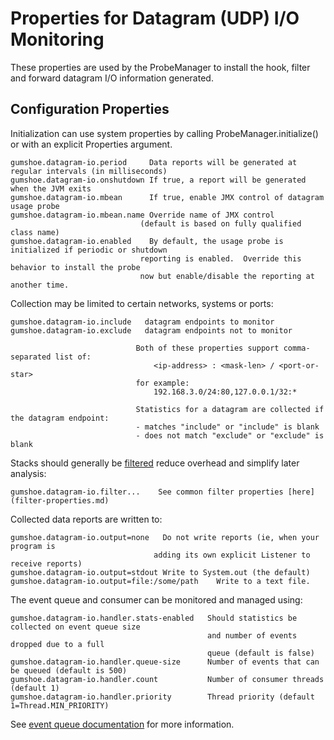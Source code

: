 Properties for Datagram (UDP) I/O Monitoring
====================================

These properties are used by the ProbeManager to install the hook, filter and forward datagram I/O information generated.

Configuration Properties
------------------------

Initialization can use system properties by calling ProbeManager.initialize() or with an explicit Properties argument.

    gumshoe.datagram-io.period     Data reports will be generated at regular intervals (in milliseconds)
    gumshoe.datagram-io.onshutdown If true, a report will be generated when the JVM exits
    gumshoe.datagram-io.mbean      If true, enable JMX control of datagram usage probe
    gumshoe.datagram-io.mbean.name Override name of JMX control
                                 (default is based on fully qualified class name) 
    gumshoe.datagram-io.enabled    By default, the usage probe is initialized if periodic or shutdown
                                 reporting is enabled.  Override this behavior to install the probe
                                 now but enable/disable the reporting at another time.

Collection may be limited to certain networks, systems or ports: 
                              
    gumshoe.datagram-io.include   datagram endpoints to monitor 
    gumshoe.datagram-io.exclude   datagram endpoints not to monitor
    
                                Both of these properties support comma-separated list of: 
                                    <ip-address> : <mask-len> / <port-or-star>  
                                for example:
                                    192.168.3.0/24:80,127.0.0.1/32:*
                                    
                                Statistics for a datagram are collected if the datagram endpoint:
                                - matches "include" or "include" is blank
                                - does not match "exclude" or "exclude" is blank
         
Stacks should generally be [filtered](../filters.md) reduce overhead and simplify later analysis:
                                
    gumshoe.datagram-io.filter...    See common filter properties [here](filter-properties.md) 

Collected data reports are written to:

    gumshoe.datagram-io.output=none   Do not write reports (ie, when your program is
                                    adding its own explicit Listener to receive reports)
    gumshoe.datagram-io.output=stdout Write to System.out (the default)
    gumshoe.datagram-io.output=file:/some/path    Write to a text file.
    
The event queue and consumer can be monitored and managed using:

    gumshoe.datagram-io.handler.stats-enabled   Should statistics be collected on event queue size
                                                and number of events dropped due to a full 
                                                queue (default is false)    
    gumshoe.datagram-io.handler.queue-size      Number of events that can be queued (default is 500)
    gumshoe.datagram-io.handler.count           Number of consumer threads (default 1)
    gumshoe.datagram-io.handler.priority        Thread priority (default 1=Thread.MIN_PRIORITY)

See [event queue documentation](event-handling.md) for more information.
